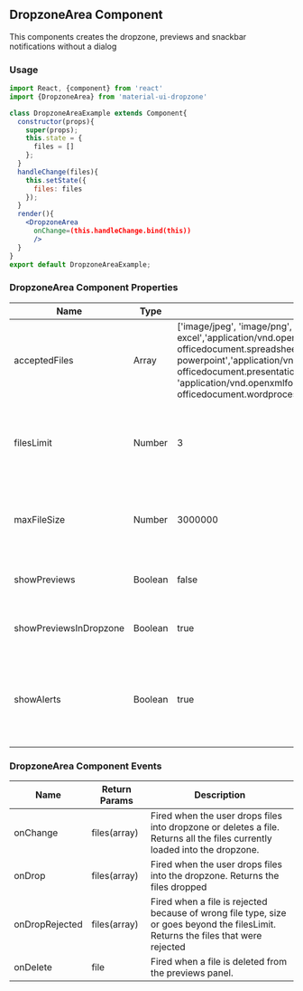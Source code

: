 ## DropzoneArea Component

This components creates the dropzone, previews and snackbar notifications without a dialog

### Usage

```jsx
import React, {component} from 'react'
import {DropzoneArea} from 'material-ui-dropzone'

class DropzoneAreaExample extends Component{
  constructor(props){
    super(props);
    this.state = {
      files = []
    };
  }
  handleChange(files){
    this.setState({
      files: files
    });
  }
  render(){
    <DropzoneArea 
      onChange=(this.handleChange.bind(this))
      />
  }
} 
export default DropzoneAreaExample;
```

### DropzoneArea Component Properties

| Name           |Type         |Default     |Description
|----------------|-------------|------------|--------------------------------
| acceptedFiles  | Array       |\['image/jpeg', 'image/png', 'image/bmp', 'application/vnd.ms-excel','application/vnd.openxmlformats-officedocument.spreadsheetml.sheet','application/vnd.ms-powerpoint','application/vnd.openxmlformats-officedocument.presentationml.presentation','application/msword', 'application/vnd.openxmlformats-officedocument.wordprocessingml.document'] | A list of file mime types to accept. 
| filesLimit    | Number       | 3           | Maximum number of files that can be loaded into the dropzone
| maxFileSize   | Number       | 3000000     | Maximum file size (in bytes) that the dropzone will accept
| showPreviews  | Boolean | false       | Shows previews **BELOW** the Dropzone
| showPreviewsInDropzone| Boolean| true      | Shows preview **INSIDE** the dropzone
| showAlerts    | Boolean | true             | shows styled snackbar alerts when files are dropped, deleted or rejected. 
    


### DropzoneArea Component Events

|Name            |Return Params|Description
|----------------|-------------|--------------------------------
|onChange        |files(array) | Fired when the user drops files into dropzone or deletes a file. Returns all the files currently loaded into the dropzone.
|onDrop          |files(array) | Fired when the user drops files into the dropzone. Returns the files dropped 
|onDropRejected  |files(array) | Fired when a file is rejected because of wrong file type, size or goes beyond the filesLimit. Returns the files that were rejected
|onDelete        |file        | Fired when a file is deleted from the previews panel. 

